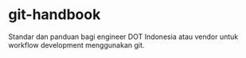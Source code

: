 # git-handbook
Standar dan panduan bagi engineer DOT Indonesia atau vendor untuk workflow development menggunakan git.
